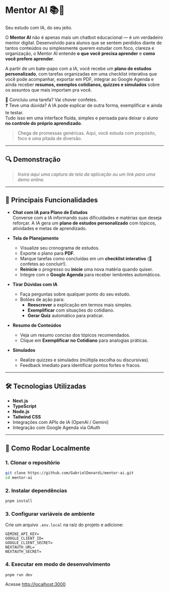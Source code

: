 # Mentor AI 📚🤖

Seu estudo com IA, do seu jeito.

O **Mentor AI** não é apenas mais um chatbot educacional — é um verdadeiro mentor digital. Desenvolvido para alunos que se sentem perdidos diante de tantos conteúdos ou simplesmente querem estudar com foco, clareza e organização, o Mentor AI entende **o que você precisa aprender** e **como você prefere aprender**.

A partir de um bate-papo com a IA, você recebe um **plano de estudos personalizado**, com tarefas organizadas em uma checklist interativa que você pode acompanhar, exportar em PDF, integrar ao Google Agenda e ainda receber **resumos, exemplos cotidianos, quizzes e simulados** sobre os assuntos que mais importam pra você.

🎉 Concluiu uma tarefa? Vai chover confetes.  
❓ Teve uma dúvida? A IA pode explicar de outra forma, exemplificar e ainda te testar.  
Tudo isso em uma interface fluida, simples e pensada para deixar o aluno **no controle do próprio aprendizado**.

> Chega de promessas genéricas. Aqui, você estuda com propósito, foco e uma pitada de diversão.

---

## 🔍 Demonstração

> _Insira aqui uma captura de tela da aplicação ou um link para uma demo online._

---

## 🎯 Principais Funcionalidades

- **Chat com IA para Plano de Estudos**  
  Converse com a IA informando suas dificuldades e matérias que deseja reforçar. A IA gera um **plano de estudos personalizado** com tópicos, atividades e metas de aprendizado.

- **Tela de Planejamento**  
  - Visualize seu cronograma de estudos.  
  - Exporte o plano para **PDF**.  
  - Marque tarefas como concluídas em um **checklist interativo** (🎉 confetes ao concluir!).  
  - **Reinicie** o progresso ou **inicie** uma nova matéria quando quiser.  
  - Integre com o **Google Agenda** para receber lembretes automáticos.

- **Tirar Dúvidas com IA**  
  - Faça perguntas sobre qualquer ponto do seu estudo.  
  - Botões de ação para:  
    - **Reescrever** a explicação em termos mais simples.  
    - **Exemplificar** com situações do cotidiano.  
    - **Gerar Quiz** automático para praticar.

- **Resumo de Conteúdos**  
  - Veja um resumo conciso dos tópicos recomendados.  
  - Clique em **Exemplificar no Cotidiano** para analogias práticas.

- **Simulados**  
  - Realize quizzes e simulados (múltipla escolha ou discursivas).  
  - Feedback imediato para identificar pontos fortes e fracos.

---

## 🛠 Tecnologias Utilizadas

- **Next.js**  
- **TypeScript**  
- **Node.js**  
- **Tailwind CSS**  
- Integrações com APIs de IA (OpenAI / Gemini)  
- Integração com Google Agenda via OAuth

---

## 🚀 Como Rodar Localmente

### 1. Clonar o repositório
```bash
git clone https://github.com/GabrielDenardi/mentor-ai.git
cd mentor-ai
```

### 2. Instalar dependências
```bash
pnpm install
```

### 3. Configurar variáveis de ambiente

Crie um arquivo `.env.local` na raiz do projeto e adicione:

```env
GEMINI_API_KEY=
GOOGLE_CLIENT_ID=
GOOGLE_CLIENT_SECRET=
NEXTAUTH_URL=
NEXTAUTH_SECRET=
```

### 4. Executar em modo de desenvolvimento
```bash
pnpm run dev
```

Acesse [http://localhost:3000](http://localhost:3000)
